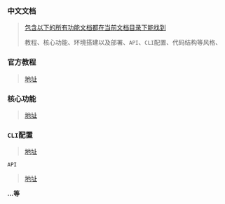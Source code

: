 ### 中文文档

> [包含以下的所有功能文档都在当前文档目录下能找到](https://www.angular.cn/docs)
>
> 教程、核心功能、环境搭建以及部署、`API`、`CLI`配置、代码结构等风格、

### 官方教程

> [地址](https://www.angular.cn/tutorial)

### 核心功能

> [地址](https://www.angular.cn/docs)

### `CLI`配置

> [地址](https://www.angular.cn/cli)

`API`

> [地址](https://www.angular.cn/api)

**...等**
